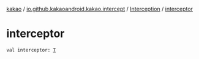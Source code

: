[kakao](../../index.md) / [io.github.kakaoandroid.kakao.intercept](../index.md) / [Interception](index.md) / [interceptor](./interceptor.md)

# interceptor

`val interceptor: `[`T`](index.md#T)